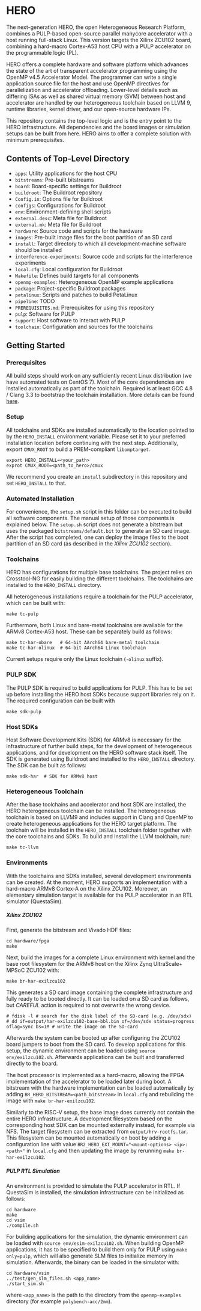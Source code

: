 # HERO

The next-generation HERO, the open Heterogeneous Research Platform, combines a PULP-based open-source parallel manycore accelerator with a host running full-stack Linux.  This version targets the Xilinx ZCU102 board, combining a hard-macro Cortex-A53 host CPU with a PULP accelerator on the programmable logic (PL).

HERO offers a complete hardware and software platform which advances the state of the art of transparent accelerator programming using the OpenMP v4.5 Accelerator Model. The programmer can write a single application source file for the host and use OpenMP directives for parallelization and accelerator offloading. Lower-level details such as differing ISAs as well as shared virtual memory (SVM) between host and accelerator are handled by our heterogeneous toolchain based on LLVM 9, runtime libraries, kernel driver, and our open-source hardware IPs.

This repository contains the top-level logic and is the entry point to the HERO infrastructure. All dependencies and the board images or simulation setups can be built from here. HERO aims to offer a complete solution with minimum prerequisites.

## Contents of Top-Level Directory
- `apps`: Utility applications for the host CPU
- `bitstreams`: Pre-built bitstreams
- `board`: Board-specific settings for Buildroot
- `buildroot`: The Buildroot repository
- `Config.in`: Options file for Buildroot
- `configs`: Configurations for Buildroot
- `env`: Environment-defining shell scripts
- `external.desc`: Meta file for Buildroot
- `external.mk`: Meta file for Buildroot
- `hardware`: Source code and scripts for the hardware
- `images`: Pre-built image files for the boot partition of an SD card
- `install`: Target directory to which all development-machine software should be installed
- `interference-experiments`: Source code and scripts for the interference experiments
- `local.cfg`: Local configuration for Buildroot
- `Makefile`: Defines build targets for all components
- `openmp-examples`: Heterogeneous OpenMP example applications
- `package`: Project-specific Buildroot packages
- `petalinux`: Scripts and patches to build PetaLinux
- `pipeline`: TODO
- `PREREQUISITES.md`: Prerequisites for using this repository
- `pulp`: Software for PULP
- `support`: Host software to interact with PULP
- `toolchain`: Configuration and sources for the toolchains


## Getting Started

### Prerequisites
All build steps should work on any sufficiently recent Linux distribution (we have automated tests on CentOS 7). Most of the core dependencies are installed automatically as part of the toolchain. Required is at least GCC 4.8 / Clang 3.3 to bootstrap the toolchain installation.
More details can be found [here](PREREQUISITES.md).

### Setup
All toolchains and SDKs are installed automatically to the location pointed to by the `HERO_INSTALL` environment variable. Please set it to your preferred installation location before continuing with the next step. Additionally, export `CMUX_ROOT` to build a PREM-compliant `libomptarget`.
```
export HERO_INSTALL=<your_path>
exprot CMUX_ROOT=<path_to_hero>/cmux
```
We recommend you create an `install` subdirectory in this repository and set `HERO_INSTALL` to that.

### Automated Installation
For convenience, the `setup.sh` script in this folder can be executed to build all software components.  The manual setup of those components is explained below.  The `setup.sh` script does not generate a bitstream but uses the packaged `bitstreams/default.bit` to generate an SD card image.  After the script has completed, one can deploy the image files to the boot partition of an SD card (as described in the *Xilinx ZCU102* section).


### Toolchains

HERO has configurations for multiple base toolchains. The project relies on Crosstool-NG for easily building the different toolchains. The toolchains are installed to the `HERO_INSTALL` directory.

All heterogeneous installations require a toolchain for the PULP accelerator, which can be built with:
```
make tc-pulp
```

Furthermore, both Linux and bare-metal toolchains are available for the ARMv8 Cortex-A53 host. These can be separately build as follows:
```
make tc-har-obare   # 64-bit AArch64 bare-metal toolchain
make tc-har-olinux  # 64-bit AArch64 Linux toolchain
```
Current setups require only the Linux toolchain (`-olinux` suffix).

### PULP SDK
The PULP SDK is required to build applications for PULP. This has to be set up before installing the HERO host SDKs because support libraries rely on it. The required configuration can be built with
```
make sdk-pulp
```

### Host SDKs
Host Software Development Kits (SDK) for ARMv8 is necessary for the infrastructure of further build steps, for the development of heterogeneous applications, and for development on the HERO software stack itself. The SDK is generated using Buildroot and installed to the `HERO_INSTALL` directory. The SDK can be built as follows:
```
make sdk-har  # SDK for ARMv8 host
```

### Heterogeneous Toolchain
After the base toolchains and accelerator and host SDK are installed, the HERO heterogeneous toolchain can be installed. The heterogeneous toolchain is based on LLVM9 and includes support in Clang and OpenMP to create heterogeneous applications for the HERO target platform. The toolchain will be installed in the `HERO_INSTALL` toolchain folder together with the core toolchains and SDKs. To build and install the LLVM toolchain, run:
```
make tc-llvm
```

### Environments
With the toolchains and SDKs installed, several development environments can be created. At the moment, HERO supports an implementation with a hard-macro ARMv8 Cortex-A on the Xilinx ZCU102. Moreover, an elementary simulation target is available for the PULP accelerator in an RTL simulator (QuestaSim).

##### Xilinx ZCU102
First, generate the bitstream and Vivado HDF files:
```
cd hardware/fpga
make
```
Next, build the images for a complete Linux environment with kernel and the base root filesystem for the ARMv8 host on the Xilinx Zynq UltraScale+ MPSoC ZCU102 with:
```
make br-har-exilzcu102
```
This generates a SD card image containing the complete infrastructure and fully ready to be booted directly. It can be loaded on a SD card as follows, but *CAREFUL* action is required to not overwrite the wrong device.
```
# fdisk -l # search for the disk label of the SD-card (e.g. /dev/sdx)
# dd if=output/har-exilzcu102-base-bbl.bin of=/dev/sdx status=progress oflag=sync bs=1M # write the image on the SD-card
```
Afterwards the system can be booted up after configuring the ZCU102 board jumpers to boot from the SD card. To develop applications for this setup, the dynamic environment can be loaded using `source env/exilzcu102.sh`. Afterwards applications can be built and transferred directly to the board.

The host processor is implemented as a hard-macro, allowing the FPGA implementation of the accelerator to be loaded later during boot. A bitstream with the hardware implementation can be loaded automatically by adding `BR_HERO_BITSTREAM=<path_bitstream>` in `local.cfg` and rebuilding the image with `make br-har-exilzcu102`.

Similarly to the RISC-V setup, the base image does currently not contain the entire HERO infrastructure. A development filesystem based on the corresponding host SDK can be mounted externally instead, for example via NFS. The target filesystem can be extracted from `output/hrv-rootfs.tar`. This filesystem can be mounted automatically on boot by adding a configuration line with value `BR2_HERO_EXT_MOUNT="<mount-options> <ip>:<path>"` in `local.cfg` and then updating the image by rerunning `make br-har-exilzcu102`.

##### PULP RTL Simulation
An environment is provided to simulate the PULP accelerator in RTL. If QuestaSim is installed, the simulation infrastructure can be initialized as follows:
```
cd hardware
make
cd vsim
./compile.sh
```

For building applications for the simulation, the dynamic environment can be loaded with `source env/esim-exilzcu102.sh`. When building OpenMP applications, it has to be specified to build them only for PULP using `make only=pulp`, which will also generate SLM files to initialize memory in simulation. Afterwards, the binary can be loaded in the simulator with:
```
cd hardware/vsim
../test/gen_slm_files.sh <app_name>
./start_sim.sh
```
where `<app_name>` is the path to the directory from the `openmp-examples` directory (for example `polybench-acc/2mm`).
